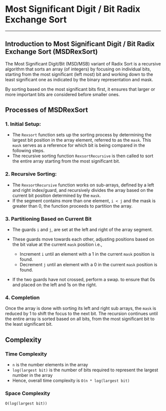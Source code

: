 # Most Significant Digit / Bit Radix Exchange Sort 

---

## Introduction to Most Significant Digit / Bit Radix Exchange Sort (MSDRexSort)
The Most Significant Digit/Bit (MSD/MSB) variant of Radix Sort is a recursive algorithm that sorts an array (of integers)
by focusing on individual bits, starting from the most significant (left most) bit and working down to the least significant
one as indicated by the binary representation and mask. <br>

By sorting based on the most significant bits first, it ensures that larger or more important bits are considered before
smaller ones.

## Processes of MSDRexSort

### 1. Initial Setup:
* The ```Rexsort``` function sets up the sorting process by determining the largest bit position in the array element,
referred to as the ```mask```. This ```mask``` serves as a reference for which bit is being compared in the following
steps.
* The recursive sorting function ```RexsortRecursive``` is then called to sort the entire array starting from the most significant
bit.
### 2. Recursive Sorting: 
* The ```RexsortRecursive``` function works on sub-arrays, defined by a left and right index/guard, and recursively divides
the array based on the current bit position determined by the ```mask```.
* If the segment contains more than one element, ```i < j``` and the mask is greater than 0, the function proceeds to partition
the array.

### 3. Partitioning Based on Current Bit
* The guards ```i``` and ```j```, are set at the left and right of the array segment.
* These guards move towards each other, adjusting positions based on the bit value at the current ```mask``` position
  i.e.,
    * Increment ```i``` until an element with a 1 in the current ```mask``` position is found.
    * Decrement ```j``` until an element with a 0 in the current ```mask``` position is found.

* If the two guards have not crossed, perform a swap. to ensure that 0s and placed on the left and 1s on the right.

### 4. Completion
Once the array is done with sorting its left and right sub arrays, the ```mask``` is reduced by 1 to shift the focus to 
the next bit. The recursion continues until the entire array is sorted based on all bits, from the most significant bit to
the least significant bit.

## Complexity
### Time Complexity
* ```n``` is the number elements in the array
* ```log(largest bit)``` is the number of bits required to represent the largest number in the array
* Hence, overall time complexity is ```O(n * log(largest bit)```
### Space Complexity
```O(log(largest bit))```
